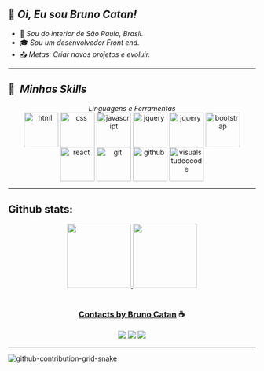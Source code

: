 ## 👋 <i>Oi, Eu sou Bruno Catan!</i>

- 🏡 <i>Sou do interior de São Paulo, Brasil.</i>
- 🎓 <i>Sou um desenvolvedor Front end.</i>
- 📤 <i>Metas: Criar novos projetos e evoluir.</i>

----------------------------------------------------------------------------------

## :rocket: &nbsp;<i>Minhas Skills</i>

<div align="center">
   <i>Linguagens e Ferramentas</i>
   <div style="display: inline_block">
      <img align="center" alt="html" height="70" width="auto" src="https://cdn.jsdelivr.net/gh/devicons/devicon/icons/html5/html5-plain-wordmark.svg" />
      <img align="center" alt="css" height="70" width="auto" src="https://cdn.jsdelivr.net/gh/devicons/devicon/icons/css3/css3-plain-wordmark.svg" />
      <img align="center" alt="javascript" height="70" width="auto" src="https://cdn.jsdelivr.net/gh/devicons/devicon/icons/javascript/javascript-plain.svg">
      <img align="center" alt="jquery" height="70" width="auto" src="https://cdn.jsdelivr.net/gh/devicons/devicon/icons/jquery/jquery-plain-wordmark.svg" />
      <img align="center" alt="jquery" height="70" width="auto" src="https://cdn.jsdelivr.net/gh/devicons/devicon/icons/typescript/typescript-plain.svg" />          
      <img align="center" alt="bootstrap" height="70" width="auto" src="https://cdn.jsdelivr.net/gh/devicons/devicon/icons/bootstrap/bootstrap-plain-wordmark.svg">  
      <img align="center" alt="react" height="70" width="auto" src="https://cdn.jsdelivr.net/gh/devicons/devicon/icons/react/react-original-wordmark.svg" />
      <img align="center" alt="git" height="70" width="auto" src="https://cdn.jsdelivr.net/gh/devicons/devicon/icons/git/git-plain-wordmark.svg" />
      <img align="center" alt="github" height="70" width="auto" src="https://img.icons8.com/ios-glyphs/70/696969/github.png" />          
      <img align="center" alt="visualstudeocode" height="70" width="auto" src="https://cdn.jsdelivr.net/gh/devicons/devicon/icons/vscode/vscode-original-wordmark.svg">
   </div>
</div>

----------------------------------------------------------------------------------
 
## Github stats:
<div align="center">
  <a href="https://github.com/brunocatan">
  <img height="130em" src="https://github-readme-stats.vercel.app/api?username=brunocatan&hide_title=true&show_icons=true&theme=dark&include_all_commits=true&count_private=true"/>
  <img height="130em" src="https://github-readme-stats.vercel.app/api/top-langs/?username=brunocatan&hide_title=true&layout=compact&langs_count=7&theme=dark"/>
</div><br>
   
<div align="center">
  <h3> Contacts by <a href="https://www.linkedin.com/in/brunocatan/">Bruno Catan</a> ☕</h3>
  <a href="https://www.linkedin.com/in/brunocatan/" target="_blank"><img src="https://img.icons8.com/ios-filled/30/696969/linkedin-circled--v1.png"></a>
  <a href="https://wa.me/+5517992817472" target="_blank"><img src="https://img.icons8.com/ios-glyphs/32/696969/whatsapp.png"></a>
  <a href = "mailto:devbrunocatan@gmail.com" target="_blank"><img src="https://img.icons8.com/ios-filled/32/696969/gmail.png" target="_blank"></a>
</div>
   
----------------------------------------------------------------------------------
![github-contribution-grid-snake](https://user-images.githubusercontent.com/75697499/176289267-682a9982-8776-4223-ad42-34a4553eb56f.svg)
